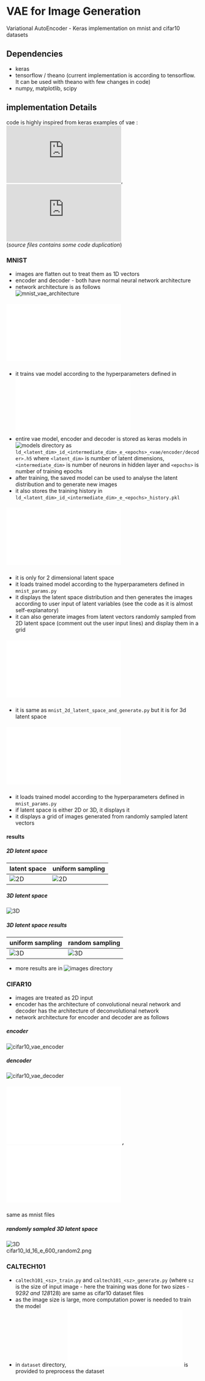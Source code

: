 # VAE for Image Generation
Variational AutoEncoder - Keras implementation on mnist and cifar10 datasets

## Dependencies
- keras
- tensorflow / theano (current implementation is according to tensorflow. It can be used with theano with few changes in code)
- numpy, matplotlib, scipy

## implementation Details
code is highly inspired from keras examples of vae : ![vae](https://github.com/keras-team/keras/blob/master/examples/variational_autoencoder.py),
![vae_deconv](https://github.com/keras-team/keras/blob/master/examples/variational_autoencoder_deconv.py)  
(_source files contains some code duplication_)

### MNIST

- images are flatten out to treat them as 1D vectors
- encoder and decoder - both have normal neural network architecture
- network architecture is as follows  
![mnist_vae_architecture](images/mnist_architecture.png)

##### ![src/mnist_train.py](src/mnist_train.py)
- it trains vae model according to the hyperparameters defined in ![src/mnist_params.py](src/mnist_params.py)
- entire vae model, encoder and decoder is stored as keras models in ![models](models/) directory as `ld_<latent_dim>_id_<intermediate_dim>_e_<epochs>_<vae/encoder/decoder>.h5` where `<latent_dim>` is number of latent dimensions, `<intermediate_dim>` is number of neurons in hidden layer and `<epochs>` is number of training epochs
- after training, the saved model can be used to analyse the latent distribution and to generate new images
- it also stores the training history in `ld_<latent_dim>_id_<intermediate_dim>_e_<epochs>_history.pkl`

##### ![src/mnist_2d_latent_space_and_generate.py](src/mnist_2d_latent_space_and_generate.py)
- it is only for 2 dimensional latent space
- it loads trained model according to the hyperparameters defined in `mnist_params.py`
- it displays the latent space distribution and then generates the images according to user input of latent variables (see the code as it is almost self-explanatory)
- it can also generate images from latent vectors randomly sampled from 2D latent space (comment out the user input lines) and display them in a grid

##### ![src/mnist_3d_latent_space_and_generate.py](src/mnist_3d_latent_space_and_generate.py)
- it is same as `mnist_2d_latent_space_and_generate.py` but it is for 3d latent space

##### ![src/mnist_general_latent_space_and_generate.py](src/mnist_general_latent_space_and_generate.py)
- it loads trained model according to the hyperparameters defined in `mnist_params.py`
- if latent space is either 2D or 3D, it displays it
- it displays a grid of images generated from randomly sampled latent vectors

#### results

##### 2D latent space
| latent space | uniform sampling |
| -- | -- |
| ![2D](images/mnist_ld_2.png) | ![2D](images/ld_2_e_60_uniform.png) |
##### 3D latent space
![3D](images/mnist_ld_3.png)
##### 3D latent space results
| uniform sampling | random sampling |
| -- | -- |
| ![3D](images/ld_3_e_60_uniform.gif) | ![3D](images/ld_3_e_60_random2.png) |


- more results are in ![images](images/) directory


### CIFAR10

- images are treated as 2D input
- encoder has the architecture of convolutional neural network and decoder has the architecture of deconvolutional network
- network architecture for encoder and decoder are as follows  
##### encoder
![cifar10_vae_encoder](images/cifar10_encoder.png)
##### dencoder
![cifar10_vae_decoder](images/cifar10_decoder.png)

##### ![src/cifar10_train.py](src/cifar10_train.py) , ![src/cifar10_generate.py](src/cifar10_generate.py)
same as mnist files

##### randomly sampled 3D latent space
![3D](images/ld_3_e_60_uniform.gif)  
cifar10_ld_16_e_600_random2.png

### CALTECH101

- `caltech101_<sz>_train.py` and `caltech101_<sz>_generate.py` (where `sz` is the size of input image - here the training was done for two sizes - 92*92 and 128*128) are same as cifar10 dataset files
- as the image size is large, more computation power is needed to train the model
- in `dataset` directory, ![src/caltech101_preprocess.py](src/caltech101_preprocess.py) is provided to preprocess the dataset
